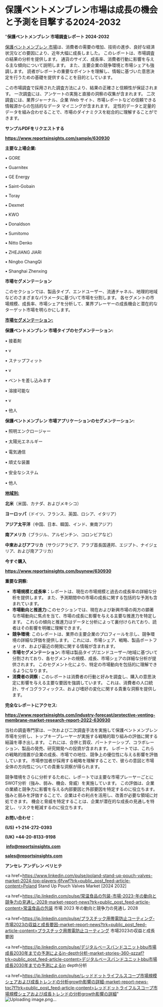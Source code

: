 # 保護ベントメンブレン市場は成長の機会と予測を目撃する2024-2032

"<strong>保護ベントメンブレン 市場調査レポート 2024-2032</strong>

<a href=https://www.reportsinsights.com/sample/630930>保護ベントメンブレン 市場</a>は、消費者の需要の増加、技術の進歩、良好な経済状況などの要因により、近年大幅に成長しました。 このレポートは、市場調査の結果の分析を提供します。 通貨のサイズ、成長率、消費者行動に影響を与える主な傾向について説明します。 また、主要企業の競争環境と市場シェアも強調します。 読者がレポートの重要なポイントを理解し、情報に基づいた意思決定を行うための基礎を提供することを目的としています。

この市場調査で採用された調査方法により、結果の正確さと信頼性が保証されます。 一次調査には、アンケートの実施と直接の洞察の収集が含まれます。 二次調査には、業界ジャーナル、企業 Web サイト、市場レポートなどの信頼できる情報源からの包括的なデータ マイニングが含まれます。 定性的データと定量的データを組み合わせることで、市場のダイナミクスを総合的に理解することができます。

<strong><b>サンプルPDFをリクエストする</b></strong>

<a href=https://www.reportsinsights.com/sample/630930><strong><u>https://www.reportsinsights.com/sample/630930</u></strong></a>

<strong>主要な上場企業:</strong>

• GORE

• Guarnitex

• GE Energy

• Saint-Gobain

• Toray

• Dexmet

• KWO

• Donaldson

• Sumitomo

• Nitto Denko

• ZHEJIANG JIARI

• Ningbo ChangQi

• Shanghai Zhenxing

<strong>市場セグメンテーション</strong>

このセクションでは、製品タイプ、エンドユーザー、流通チャネル、地理的地域などのさまざまなパラメータに基づいて市場を分割します。 各セグメントの市場規模、成長率、市場シェアを分析して、業界プレーヤーの成長機会と潜在的なターゲット市場を明らかにします。

<strong><u>市場セグメンテーション</u></strong><strong><u>:</u></strong>

<strong>保護ベントメンブレン 市場タイプのセグメンテーション:</strong>

• 接着剤

• v

• スナップフィット

• v

• ベントを差し込みます

• 溶接可能な

• v

• 他人

<strong>保護ベントメンブレン 市場アプリケーションのセグメンテーション:</strong>

• 照明エンクロージャー

• 太陽光エネルギー

• 電気通信

• 頑丈な装置

• 安全なシステム

• 他人

<strong><u>地域別</u></strong><strong><u>:</u></strong>

<strong>北米</strong>（米国、カナダ、およびメキシコ）

<strong>ヨーロッパ</strong>（ドイツ、フランス、英国、ロシア、イタリア）

<strong>アジア太平洋</strong>（中国、日本、韓国、インド、東南アジア）

<strong>南アメリカ</strong>（ブラジル、アルゼンチン、コロンビアなど）

<strong>中東およびアフリカ</strong>（サウジアラビア、アラブ首長国連邦、エジプト、ナイジェリア、および南アフリカ）

<strong>今すぐ購入</strong>

<a href=https://www.reportsinsights.com/buynow/630930><strong><u>https://www.reportsinsights.com/buynow/630930</u></strong></a>

<strong>重要な洞察:</strong>
<ul>
  <li><strong>市場規模と成長率：</strong>レポートは、現在の市場規模と過去の成長率の詳細な分析を提供します。 また、予測期間中の市場の成長に関する包括的な予測も含まれています。</li>
  <li><strong>市場動向と推進力:</strong>このセクションでは、現在および新興市場の両方の顕著な市場動向に焦点を当て、市場の成長に影響を与える主要な推進力を特定します。 これらの傾向と推進力はデータと分析によって裏付けられており、読者はその影響を明確に理解できます。</li>
  <li><strong>競争環境</strong>: このレポートは、業界の主要企業のプロフィールを示し、競争環境の詳細な評価を提供します。 これには、市場シェア、戦略、製品ポートフォリオ、および最近の開発に関する情報が含まれます。</li>
  <li><strong>市場セグメンテーション: </strong>市場は製品タイプ/エンドユーザー/地域に基づいて分割されており、各セグメントの規模、成長、市場シェアの詳細な分析が提供されます。 このセグメント化により、特定の市場動向を包括的に理解できるようになります。</li>
  <li><strong>消費者の洞察 : </strong>このレポートは消費者の行動と好みを調査し、購入の意思決定に影響を与える主要な要因を強調しています。 これは、消費者の人口統計、サイコグラフィックス、および嗜好の変化に関する貴重な洞察を提供します。</li>
</ul>
<strong>完全なレポートにアクセス:</strong>

<a href=https://www.reportsinsights.com/industry-forecast/protective-venting-membrane-market-research-report-2022-630930><strong><u><b>https://www.reportsinsights.com/industry-forecast/protective-venting-membrane-market-research-report-2022-630930</b></u></strong></a>

当社の調査専門家は、一次および二次調査手法を実施して保護ベントメンブレン市場を分析し、トップキープレーヤーが実施する戦略的取り組みの評価に関する結論を導き出します。 これには、合併と買収、パートナーシップ、コラボレーション、製品の発売、研究開発への投資が含まれます。 レポートでは、これらの戦略的措置が企業の成長、市場での地位、競争上の優位性に与える影響を評価しています。 市場参加者が採用する戦略を理解することで、彼らの意図と市場全体の方向性についての貴重な洞察が得られます。

競争環境をさらに分析するために、レポートでは主要な市場プレーヤーごとにSWOT分析（強み、弱み、機会、脅威）を実施しています。 この評価は、企業の業績と競争力に影響を与える内部要因と外部要因を特定するのに役立ちます。 強みと弱みを評価することで、企業はその利点を活用し、改善が必要な領域に対処できます。 機会と脅威を特定することは、企業が潜在的な成長の見通しを特定し、リスクを軽減するのに役立ちます。

<strong>お問い合わせ：</strong>

<strong>(US) +1-214-272-0393</strong>

<strong>(UK) +44-20-8133-9198</strong>

<strong> </strong><a href=info@reportsinsights.com><strong><u>info@reportsinsights.com</u></strong></a>

<a href=sales@reportsinsights.com><strong><u>sales@reportsinsights.com</u></strong></a>

<strong>アンセレ アンデレン ベリヒテ</strong>

<a href=https://www.linkedin.com/pulse/poland-stand-up-pouch-valves-market-2024-top-players-6fvwf?trk=public_post_feed-article-content>Poland Stand Up Pouch Valves Market [2024 2032]</a>

<a href=https://jp.linkedin.com/pulse/常温食品の包装-市場-2023-年の動向と競争力の見通し-2028-market-report-news?trk=public_post_feed-article-content>常温食品の包装 市場 2023 年の動向と競争力の見通し 2028</a>

<a href=https://jp.linkedin.com/pulse/プラスチック用帯電防止コーティング-市場2023の収益と成長要因-market-report-news?trk=public_post_feed-article-content>プラスチック用帯電防止コーティング 市場2023の収益と成長要因</a>

<a href=https://jp.linkedin.com/pulse/デジタルベースバンドユニットbbu市場成長2030年までの予測によるin-depth分析-market-stories-360-qzzaf?trk=public_post_feed-article-content>デジタルベースバンドユニットbbu市場成長2030年までの予測によるin depth分析</a>

<a href=https://jp.linkedin.com/pulse/レッドドットライフルスコープ市場規模シェアおよび成長トレンドの分析growth影響の詳細-market-report-news-tqc7f?trk=public_post_feed-article-content>レッドドットライフルスコープ市場規模シェアおよび成長トレンドの分析growth影響の詳細</a>"
![Uploading image.png…]()
